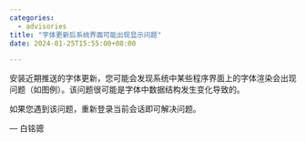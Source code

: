 ```yaml
---
categories:
  - advisories
title: "字体更新后系统界面可能出现显示问题"
date: 2024-01-25T15:55:00+08:00

---
```


安装近期推送的字体更新，您可能会发现系统中某些程序界面上的字体渲染会出现问题（如图例）。该问题很可能是字体中数据结构发生变化导致的。

如果您遇到该问题，重新登录当前会话即可解决问题。

— 白铭骢

